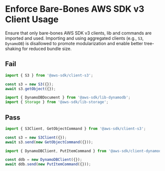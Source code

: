 # Enforce Bare-Bones AWS SDK v3 Client Usage

Ensure that only bare-bones AWS SDK v3 clients, lib and commands are imported and used. Importing and using aggregated clients (e.g., `S3`, `DynamoDB`) is disallowed to promote modularization and enable better tree-shaking for reduced bundle size.

## Fail

```js
import { S3 } from '@aws-sdk/client-s3';

const s3 = new S3({});
await s3.getObject({});
```

```js
import { DynamoDBDocument } from '@aws-sdk/lib-dynamodb';
import { Storage } from '@aws-sdk/lib-storage';
```

## Pass

```js
import { S3Client, GetObjectCommand } from '@aws-sdk/client-s3';

const s3 = new S3Client({});
await s3.send(new GetObjectCommand({}));

import { DynamoDBClient, PutItemCommand } from '@aws-sdk/client-dynamodb';

const ddb = new DynamoDBClient({});
await ddb.send(new PutItemCommand({}));
```
